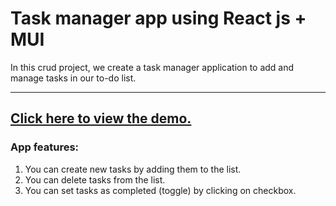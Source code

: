 # Task manager app using React js + MUI

In this crud project, we create a task manager application to add and manage tasks in our to-do list. 

---
## [Click here to view the demo.](https://ibtisamz.github.io/Task-manager)
### App features:
1) You can create new tasks by adding them to the list.
2) You can delete tasks from the list.
3) You can set tasks as completed (toggle) by clicking on checkbox.
